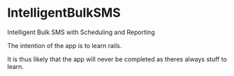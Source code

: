 # IntelligentBulkSMS
Intelligent Bulk SMS with Scheduling and Reporting

The intention of the app is to learn rails. 

It is thus likely that the app will never be completed as theres always stuff to learn.
